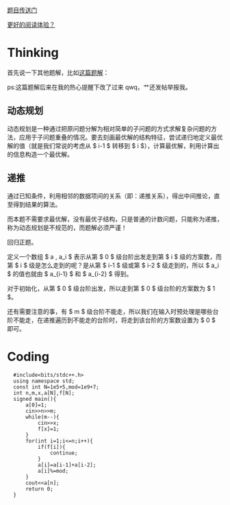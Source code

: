 [题目传送门](https://www.luogu.com.cn/problem/AT4787)

[更好的阅读体验？](https://www.luogu.com.cn/blog/493271/solution-at4787)

# Thinking

首先说一下其他题解，比如[这篇题解](https://www.luogu.com.cn/blog/taozhilin/solution-at4787)：

ps:这篇题解后来在我的热心提醒下改了过来 qwq，艹还发帖举报我。

## 动态规划

动态规划是一种通过把原问题分解为相对简单的子问题的方式求解复杂问题的方法，应用于子问题重叠的情况。要去刻画最优解的结构特征，尝试递归地定义最优解的值（就是我们常说的考虑从 $ i-1 $ 转移到 $ i $），计算最优解，利用计算出的信息构造一个最优解。

## 递推

通过已知条件，利用相邻的数据项间的关系（即：递推关系），得出中间推论，直至得到结果的算法。

而本题不需要求最优解，没有最优子结构，只是普通的计数问题，只能称为递推，称为动态规划是不规范的，而题解必须严谨！

回归正题。

定义一个数组 $ a $,$ a_i $ 表示从第 $ 0 $ 级台阶出发走到第 $ i $ 级的方案数，而第 $ i $ 级是怎么走到的呢？是从第 $ i-1 $ 级或第 $ i-2 $ 级走到的，所以 $ a_i $ 的值也就由 $ a_{i-1} $ 和 $ a_{i-2} $ 得到。

对于初始化，从第 $ 0 $ 级台阶出发，所以走到第 $ 0 $ 级台阶的方案数为 $ 1 $。

还有需要注意的事，有 $ m $ 级台阶不能走，所以我们在输入时预处理是哪些台阶不能走，在递推遍历到不能走的台阶时，将走到该台阶的方案数设置为 $ 0 $ 即可。

# Coding

```
  #include<bits/stdc++.h>
  using namespace std;
  const int N=1e5+5,mod=1e9+7;
  int n,m,x,a[N],f[N];
  signed main(){
      a[0]=1;
      cin>>n>>m;
      while(m--){
          cin>>x;
          f[x]=1;
      } 
      for(int i=1;i<=n;i++){
          if(f[i]){
              continue;
          }
          a[i]=a[i-1]+a[i-2];
          a[i]%=mod;
      }
      cout<<a[n];
      return 0;
  }
```